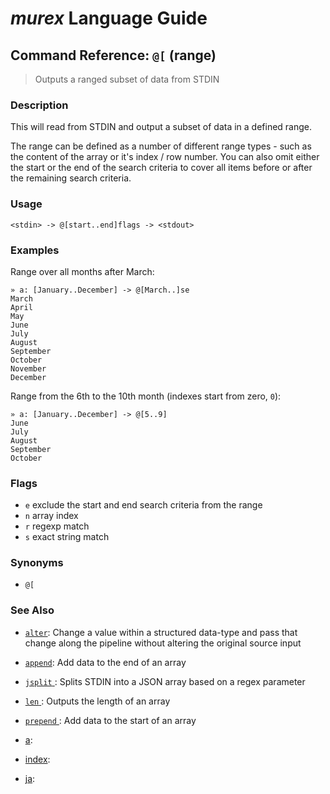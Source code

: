 # _murex_ Language Guide

## Command Reference: `@[` (range) 

> Outputs a ranged subset of data from STDIN

### Description

This will read from STDIN and output a subset of data in a defined range.

The range can be defined as a number of different range types - such as the
content of the array or it's index / row number. You can also omit either
the start or the end of the search criteria to cover all items before or
after the remaining search criteria.

### Usage

    <stdin> -> @[start..end]flags -> <stdout>

### Examples

Range over all months after March:

    » a: [January..December] -> @[March..]se
    March
    April
    May
    June
    July
    August
    September
    October
    November
    December
    
Range from the 6th to the 10th month (indexes start from zero, `0`):

    » a: [January..December] -> @[5..9]
    June
    July
    August
    September
    October

### Flags

* `e`
    exclude the start and end search criteria from the range
* `n`
    array index
* `r`
    regexp match
* `s`
    exact string match

### Synonyms

* `@[`


### See Also

* [`alter`](../commands/alter.md):
  Change a value within a structured data-type and pass that change along the pipeline without altering the original source input
* [`append`](../commands/append.md):
  Add data to the end of an array
* [`jsplit` ](../commands/jsplit.md):
  Splits STDIN into a JSON array based on a regex parameter
* [`len` ](../commands/len.md):
  Outputs the length of an array
* [`prepend` ](../commands/prepend.md):
  Add data to the start of an array
* [a](../commands/a.md):
  
* [index](../commands/index.md):
  
* [ja](../commands/ja.md):
  